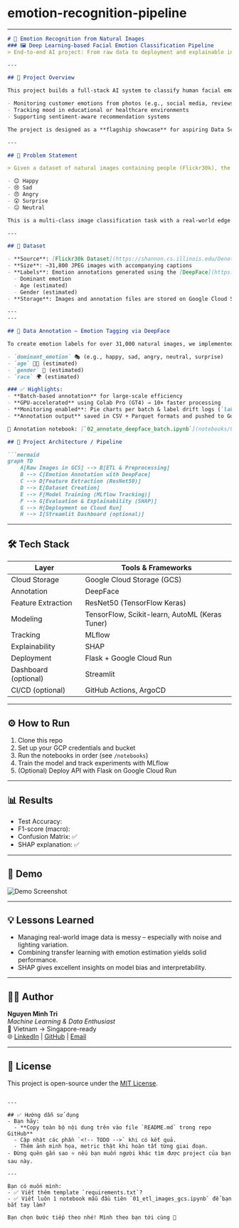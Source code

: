 # emotion-recognition-pipeline
---

```markdown
# 🧠 Emotion Recognition from Natural Images  
### 🖼️ Deep Learning-based Facial Emotion Classification Pipeline  
> End-to-end AI project: From raw data to deployment and explainable insights.

---

## 📌 Project Overview

This project builds a full-stack AI system to classify human facial emotions from natural images using deep learning. The system simulates real-world applications such as:

- Monitoring customer emotions from photos (e.g., social media, reviews)
- Tracking mood in educational or healthcare environments
- Supporting sentiment-aware recommendation systems

The project is designed as a **flagship showcase** for aspiring Data Scientists, featuring a complete ML pipeline with annotation, modeling, evaluation, deployment, and explainability.

---

## 🧠 Problem Statement

> Given a dataset of natural images containing people (Flickr30k), the goal is to detect and classify the dominant facial emotion expressed in each image into one of the following categories:

- 😊 Happy  
- 😢 Sad  
- 😠 Angry  
- 😲 Surprise  
- 😐 Neutral

This is a multi-class image classification task with a real-world edge: data is noisy, expressions are subtle, and images are not studio-quality – making the problem challenging and realistic.

---

## 📂 Dataset

- **Source**: [Flickr30k Dataset](https://shannon.cs.illinois.edu/DenotationGraph/)
- **Size**: ~31,800 JPEG images with accompanying captions
- **Labels**: Emotion annotations generated using the [DeepFace](https://github.com/serengil/deepface) library, including:
  - Dominant emotion
  - Age (estimated)
  - Gender (estimated)
- **Storage**: Images and annotation files are stored on Google Cloud Storage (GCS)

---
---

## 📍 Data Annotation – Emotion Tagging via DeepFace

To create emotion labels for over 31,000 natural images, we implemented an automated annotation pipeline using [**DeepFace**](https://github.com/serengil/deepface). Each image was analyzed to extract the following metadata:

- `dominant_emotion` 🎭 (e.g., happy, sad, angry, neutral, surprise)
- `age` 🧒🏼 (estimated)
- `gender` 🚻 (estimated)
- `race` 🌍 (estimated)

### ✅ Highlights:
- **Batch-based annotation** for large-scale efficiency  
- **GPU-accelerated** using Colab Pro (GT4) → 10× faster processing  
- **Monitoring enabled**: Pie charts per batch & label drift logs (`label_monitor_log.csv`)  
- **Annotation output** saved in CSV + Parquet formats and pushed to Google Cloud Storage (GCS)

📒 Annotation notebook: [`02_annotate_deepface_batch.ipynb`](notebooks/02_annotate_deepface_batch.ipynb)

## 🧱 Project Architecture / Pipeline

```mermaid
graph TD
    A[Raw Images in GCS] --> B[ETL & Preprocessing]
    B --> C[Emotion Annotation with DeepFace]
    C --> D[Feature Extraction (ResNet50)]
    D --> E[Dataset Creation]
    E --> F[Model Training (MLflow Tracking)]
    F --> G[Evaluation & Explainability (SHAP)]
    G --> H[Deployment on Cloud Run]
    H --> I[Streamlit Dashboard (optional)]
```

---

## 🛠 Tech Stack

| Layer | Tools & Frameworks |
|------|---------------------|
| Cloud Storage | Google Cloud Storage (GCS) |
| Annotation | DeepFace |
| Feature Extraction | ResNet50 (TensorFlow Keras) |
| Modeling | TensorFlow, Scikit-learn, AutoML (Keras Tuner) |
| Tracking | MLflow |
| Explainability | SHAP |
| Deployment | Flask + Google Cloud Run |
| Dashboard (optional) | Streamlit |
| CI/CD (optional) | GitHub Actions, ArgoCD |

---

## ⚙️ How to Run

<!-- TODO: Add setup instructions, Colab link, requirements.txt -->

1. Clone this repo
2. Set up your GCP credentials and bucket
3. Run the notebooks in order (see `/notebooks`)
4. Train the model and track experiments with MLflow
5. (Optional) Deploy API with Flask on Google Cloud Run

---

## 📊 Results

<!-- TODO: Add model performance metrics, confusion matrix, SHAP plots -->

- Test Accuracy: <!-- fill here -->
- F1-score (macro): <!-- fill here -->
- Confusion Matrix: ✅
- SHAP explanation: ✅

---

## 🎥 Demo

<!-- TODO: Add Streamlit app screenshot or video GIF -->

![Demo Screenshot](path/to/demo_screenshot.png)

---

## 💡 Lessons Learned

- Managing real-world image data is messy – especially with noise and lighting variation.
- Combining transfer learning with emotion estimation yields solid performance.
- SHAP gives excellent insights on model bias and interpretability.

---

## 👨‍💻 Author

**Nguyen Minh Tri**  
_Machine Learning & Data Enthusiast_  
📍 Vietnam → Singapore-ready  
🌐 [LinkedIn](#) | [GitHub](#) | [Email](#)

---

## 📄 License

This project is open-source under the [MIT License](LICENSE).
```

---

## ✅ Hướng dẫn sử dụng
- Bạn hãy:
  - **Copy toàn bộ nội dung trên vào file `README.md` trong repo GitHub**
  - Cập nhật các phần `<!-- TODO -->` khi có kết quả.
  - Thêm ảnh minh họa, metric thật khi hoàn tất từng giai đoạn.
- Đừng quên gắn sao ⭐ nếu bạn muốn người khác tìm được project của bạn sau này.

---

Bạn có muốn mình:
- ✅ Viết thêm template `requirements.txt`?
- ✅ Viết luôn 1 notebook mẫu đầu tiên `01_etl_images_gcs.ipynb` để bạn bắt tay làm?

Bạn chọn bước tiếp theo nhé! Mình theo bạn tới cùng 🚀
